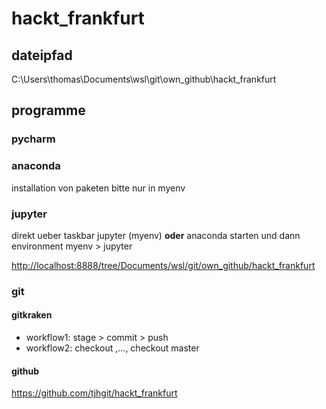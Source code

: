 # hackt_frankfurt



## dateipfad

C:\Users\thomas\Documents\wsl\git\own_github\hackt_frankfurt



## programme

### pycharm

### anaconda 



installation von paketen bitte nur in myenv

### jupyter

direkt ueber taskbar jupyter (myenv) **oder** anaconda starten und dann environment myenv > jupyter

<http://localhost:8888/tree/Documents/wsl/git/own_github/hackt_frankfurt>



### git

#### gitkraken 

* workflow1: stage > commit > push
* workflow2: checkout <commit xzy>,..., checkout master

#### github

<https://github.com/tjhgit/hackt_frankfurt>


